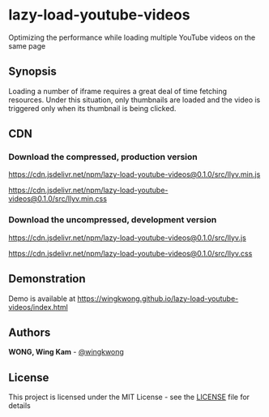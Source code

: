# lazy-load-youtube-videos
Optimizing the performance while loading multiple YouTube videos on the same page

## Synopsis
Loading a number of iframe requires a great deal of time fetching resources. Under this situation, only thumbnails are loaded and the video is triggered only when its thumbnail is being clicked.

## CDN
### Download the compressed, production version
https://cdn.jsdelivr.net/npm/lazy-load-youtube-videos@0.1.0/src/llyv.min.js

https://cdn.jsdelivr.net/npm/lazy-load-youtube-videos@0.1.0/src/llyv.min.css

### Download the uncompressed, development version
https://cdn.jsdelivr.net/npm/lazy-load-youtube-videos@0.1.0/src/llyv.js

https://cdn.jsdelivr.net/npm/lazy-load-youtube-videos@0.1.0/src/llyv.css

## Demonstration
Demo is available at https://wingkwong.github.io/lazy-load-youtube-videos/index.html

## Authors
**WONG, Wing Kam** -  [@wingkwong](https://github.com/wingkwong)

## License
This project is licensed under the MIT License - see the [LICENSE](https://github.com/wingkwong/lazy-load-youtube-videos/blob/master/LICENSE) file for details
